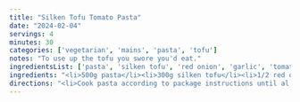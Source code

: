 ```yaml
---
title: "Silken Tofu Tomato Pasta"
date: "2024-02-04"
servings: 4
minutes: 30
categories: ['vegetarian', 'mains', 'pasta', 'tofu']
notes: "To use up the tofu you swore you'd eat."
ingredientsList: ['pasta', 'silken tofu', 'red onion', 'garlic', 'tomato paste', 'balsamic vinegar', 'crushed tomatoes', 'Italian seasoning']
ingredients: "<li>500g pasta</li><li>300g silken tofu</li><li>1/2 red onion</li><li>1 clove garlic</li><li>3 tbsp tomato paste</li><li>2 tsp balsamic vinegar</li><li>1 tbsp olive oil</li><li>2 cans (800g) diced tomatoes</li><li>1/2 cup pasta water</li><li>2 tsp Italian seasoning</li><li>Pinch of salt and pepper</li>"
directions: "<li>Cook pasta according to package instructions until al dente. Reserve 1/2 cup of pasta water. Drain pasta and set aside.</li><li>Finely dice the onion and garlic. Heat olive oil in a pan over medium to high heat. Add the onion and saute for 2-3 minutes. Add the garlic and Italian herb blend and saute for a further 1-2 minutes.</li><li>Pour in the canned tomatoes, tomato paste, balsamic vinegar, pasta water, salt, and pepper and mix well. Bring to a simmer and reduce heat to low to medium. Cook for 10-13 minutes, stirring occasionally, until thickened.</li><li>Transfer the sauce into a blender. Add the silken tofu and blend until smooth. Pour over the pasta, optionally garnish with fresh herbs and enjoy!</li>"
---
```

